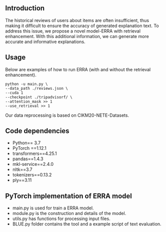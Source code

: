 ## Introduction
The historical reviews of users about items are often insufficient, thus making it difficult to ensure the accuracy of generated explanation text. To address this issue, we propose a novel model-ERRA  with retrieval enhancement. With this additional information, we can generate more accurate and informative explanations.
## Usage
Below are examples of how to run ERRA (with and without the retrieval enhancement).
```shell
python -u main.py \
--data_path ./reviews.json \
--cuda 1
--checkpoint ./tripadvisorf/ \
--attention_mask >> 1
--use_retrieval >> 1
```
Our data reprocessing is based on CIKM20-NETE-Datasets.
## Code dependencies
- Python== 3.7
-	PyTorch ==1.12.1
-	transformers==4.25.1
-	pandas==1.4.3
-	mkl-service==2.4.0
-	nltk==3.7
-	tokenizers==0.13.2
-	ply==3.11
## PyTorch implementation of ERRA model
- main.py is used for train a ERRA model.
- module.py is the construction and details of the model.
- utils.py has functions for processing input files.
- BLUE.py folder contains the tool and a example script of text evaluation.



